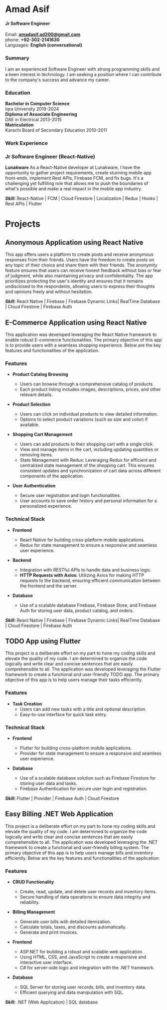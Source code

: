
# **Amad Asif**
#### **Jr Software Engineer** 
 Email: **amadasif.ad200@gmail.com**  
 phone: **+92-302-2141630**     
 Languages: **English (conversational)**  

 ### **Summary**  
I am an experienced Software Engineer with strong programming skills and a keen interest in technology. I am seeking a position where I can contribute to the company's success and advance my career.

### **Education**   
 **Bachelor in Computer Science**    
    Iqra University 2019-2024   
 **Diploma of Associate Engineering**    
    DAE in Electrical 2013-2015    
 **Matriculation**    
    Karachi Board of Secondary Education 2010-2011 

### **Work Experience**   

### **Jr Software Engineer (React-Native)** 
**Lunakware**
As a React-Native developer at Lunakware, I have the opportunity to gather project requirements, create stunning mobile app front-ends, implement Rest APIs, Firebase FCM, and fix bugs. It's a challenging yet fulfilling role that allows me to push the boundaries of what's possible and make a real impact in the mobile app industry.

***Skill:*** React-Native | FCM | Cloud Firestore | Localization | Redux | Hooks | Rest APIs | Flutter

# **Projects**

## **Anonymous Application using React Native**
This app offers users a platform to create posts and receive anonymous responses from their friends. Users have the freedom to create posts on any topic of their choice and share them with their friends. The anonymity feature ensures that users can receive honest feedback without bias or fear of judgment, while also maintaining privacy and confidentiality. The app prioritizes protecting the user's identity and ensures that it remains undisclosed to the respondents, allowing users to express their thoughts and opinions freely and without hesitation.

***Skill:*** React Native | Firebase | Firebase Dynamic Links| RealTime Database | Cloud Firestore | Firebase Auth

## **E-Commerce Application using React Native**
This application was developed leveraging the React Native framework to enable robust E-commerce functionalities. The primary objective of this app is to provide users with a seamless shopping experience. Below are the key features and functionalities of the application.
### Features
- **Product Catalog Browsing**
    - Users can browse through a comprehensive catalog of products.
    - Each product listing includes images, descriptions, prices, and other relevant details.
      
- **Product Selection**
    - Users can click on individual products to view detailed information.
    - Options to select product variations (such as size and color) if available.
      
- **Shopping Cart Management**
    - Users can add products to their shopping cart with a single click.
    - View and manage items in the cart, including updating quantities or removing items.
    - State Management with Redux: Leveraging Redux for efficient and centralized state management of the shopping cart. This ensures consistent updates and synchronization of cart data         across different components of the application.
      
- **User Authentication**
    - Secure user registration and login functionalities.
    - User accounts to save order history and personal information for a personalized experience. 

### Technical Stack

- **Frontend**
  - React Native for building cross-platform mobile applications.
  - Redux for state management to ensure a responsive and seamless user experience.
  
- **Backend**
  - Integration with RESTful APIs to handle data and business logic.
  - **HTTP Requests with Axios**: Utilizing Axios for making HTTP requests to the backend, ensuring efficient communication between the frontend and the server.
  
- **Database**
  - Use of a scalable database Firebase, Firebase Store, and Firebase Auth for storing user data, product catalog, and orders.

***Skill:*** React Native | Firebase | Firebase Dynamic Links| RealTime Database | Cloud Firestore | Firebase Auth

## TODO App using Flutter

This project is a deliberate effort on my part to hone my coding skills and elevate the quality of my code. I am determined to organize the code logically and write clear and concise sentences that are easily comprehensible to all. The application was developed leveraging the Flutter framework to create a functional and user-friendly TODO app. The primary objective of this app is to help users manage their tasks efficiently.

### Features

- **Task Creation**
  - Users can add new tasks with a title and optional description.
  - Easy-to-use interface for quick task entry.

### Technical Stack

- **Frontend**
  - Flutter for building cross-platform mobile applications.
  - Provider for state management to ensure a responsive and seamless user experience.

- **Database**
  - Use of a scalable database solution such as Firebase Firestore for storing user data and tasks.
  - Firebase Authentication for secure user login and registration.

***Skill:*** Flutter | Provider | Firebase Auth | Cloud Firestore

## Easy Billing .NET Web Application

This project is a deliberate effort on my part to hone my coding skills and elevate the quality of my code. I am determined to organize the code logically and write clear and concise sentences that are easily comprehensible to all. The application was developed leveraging the .NET framework to create a functional and user-friendly billing system. The primary objective of this app is to help users manage bills and inventory efficiently. Below are the key features and functionalities of the application:

### Features

- **CRUD Functionality**
  - Create, read, update, and delete user records and inventory items.
  - Secure handling of data operations to ensure data integrity and reliability.

- **Billing Management**
  - Generate user bills with detailed itemization.
  - Calculate totals, taxes, and discounts automatically.
  - Generate and print invoices.

- **Frontend**
  - ASP.NET for building a robust and scalable web application.
  - Using HTML, CSS, and JavaScript to create a responsive and interactive user interface.
  - C# for server-side logic and integration with the .NET framework.

- **Database**
  - SQL Server for storing user records, bills, and inventory data.
  - Efficient querying and data manipulation with SQL.

 ***Skill:*** .NET (Web Application) | SQL database
